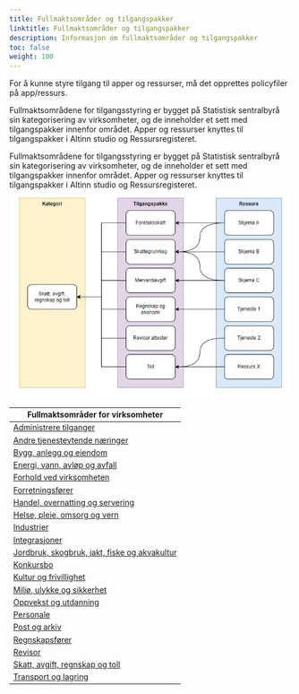 ```yaml
---
title: Fullmaktsområder og tilgangspakker
linktitle: Fullmaktsområder og tilgangspakker
description: Informasjon om fullmaktsområder og tilgangspakker
toc: false
weight: 100
---
```


For å kunne styre tilgang til apper og ressurser, må det opprettes policyfiler på app/ressurs. 

Fullmaktsområdene for tilgangsstyring er bygget på Statistisk sentralbyrå sin kategorisering av virksomheter, og de inneholder et sett med tilgangspakker innenfor området. Apper og ressurser knyttes til tilgangspakker i Altinn studio og Ressursregisteret.

Fullmaktsområdene for tilgangsstyring er bygget på Statistisk sentralbyrå sin kategorisering av virksomheter, og de inneholder et sett med tilgangspakker innenfor området. Apper og ressurser knyttes til tilgangspakker i Altinn studio og Ressursregisteret.
![Fullmaktsområder](hierarki-tilgangspakker.jpg "Struktur på fullmaktsområder")



|**Fullmaktsområder for virksomheter**|
|---|
|[Administrere tilganger](https://docs.altinn.studio/nb/authorization/what-do-you-get/accessgroups/accessgroups/adminstreretilganger/)|
|[Andre tjenesteytende næringer](https://docs.altinn.studio/nb/authorization/what-do-you-get/accessgroups/accessgroups/andretjenesteytende/)|
|[Bygg, anlegg og eiendom](https://docs.altinn.studio/nb/authorization/what-do-you-get/accessgroups/accessgroups/bygganleggeiendom/)|
|[Energi, vann, avløp og avfall](https://docs.altinn.studio/nb/authorization/what-do-you-get/accessgroups/accessgroups/energivannavlopavfall/)|
|[Forhold ved virksomheten](https://docs.altinn.studio/nb/authorization/what-do-you-get/accessgroups/accessgroups/forholdvedvirksomheten/)|
|[Forretningsfører](https://docs.altinn.studio/nb/authorization/what-do-you-get/acessgroups/accessgroups/forretningsforer/)|
|[Handel, overnatting og servering](https://docs.altinn.studio/nb/authorization/what-do-you-get/accessgroups/accessgroups/handelovernatting/)|
|[Helse, pleie, omsorg og vern](https://docs.altinn.studio/nb/authorization/what-do-you-get/accessgroups/accessgroups/helsepleieomsorgvern/)|
|[Industrier](https://docs.altinn.studio/nb/authorization/what-do-you-get/accessgroups/accessgroups/industrier/)|
|[Integrasjoner](https://docs.altinn.studio/nb/authorization/what-do-you-get/accessgroups/accessgroups/integrasjoner/)|
|[Jordbruk, skogbruk, jakt, fiske og akvakultur](https://docs.altinn.studio/nb/authorization/what-do-you-get/accessgroups/accessgroups/jordbrukskogbrukjaktfiskeakvakultur/)|
|[Konkursbo](https://docs.altinn.studio/nb/authorization/what-do-you-get/accessgroups/accessgroups/konkursbo/)|
|[Kultur og frivillighet](https://docs.altinn.studio/nb/authorization/what-do-you-get/accessgroups/accessgroups/kulturfrivillighet/)|
|[Miljø, ulykke og sikkerhet](https://docs.altinn.studio/nb/authorization/what-do-you-get/accessgroups/accessgroups/miljoulykkesikkerhet/)|
|[Oppvekst og utdanning](https://docs.altinn.studio/nb/authorization/what-do-you-get/accessgroups/accessgroups/oppvekstutdanning/)|
|[Personale](https://docs.altinn.studio/nb/authorization/what-do-you-get/accessgroups/accessgroups/personale/)|
|[Post og arkiv](https://docs.altinn.studio/nb/authorization/what-do-you-get/accessgroups/accessgroups/postogarkiv/)|
|[Regnskapsfører](https://docs.altinn.studio/nb/authorization/what-do-you-get/accessgroups/accessgroups/regnskapsforer/)|
|[Revisor](https://docs.altinn.studio/nb/authorization/what-do-you-get/accessgroups/accessgroups/revisor/)|
|[Skatt, avgift, regnskap og toll](https://docs.altinn.studio/nb/authorization/what-do-you-get/accessgroups/accessgroups/skattavgiftregnskaptoll/)|
|[Transport og lagring](https://docs.altinn.studio/nb/authorization/what-do-you-get/accessgroups/accessgroups/transportoglagring/)|